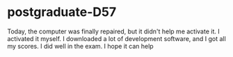 # postgraduate-D57
Today, the computer was finally repaired, but it didn't help me activate it. I activated it myself. I downloaded a lot of development software, and I got all my scores. I did well in the exam. I hope it can help
